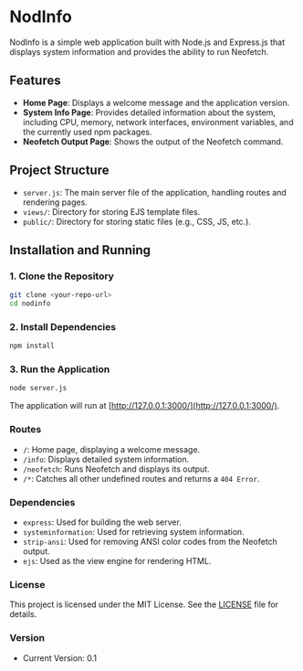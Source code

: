 # NodInfo

NodInfo is a simple web application built with Node.js and Express.js that displays system information and provides the ability to run Neofetch.

## Features

- **Home Page**: Displays a welcome message and the application version.
- **System Info Page**: Provides detailed information about the system, including CPU, memory, network interfaces, environment variables, and the currently used npm packages.
- **Neofetch Output Page**: Shows the output of the Neofetch command.

## Project Structure

- `server.js`: The main server file of the application, handling routes and rendering pages.
- `views/`: Directory for storing EJS template files.
- `public/`: Directory for storing static files (e.g., CSS, JS, etc.).

## Installation and Running

### 1. Clone the Repository

```bash
git clone <your-repo-url>
cd nodinfo
```

### 2. Install Dependencies

```bash
npm install
```

### 3. Run the Application

```bash
node server.js
```

The application will run at [http://127.0.0.1:3000/](http://127.0.0.1:3000/).

### Routes

- `/`: Home page, displaying a welcome message.
- `/info`: Displays detailed system information.
- `/neofetch`: Runs Neofetch and displays its output.
- `/*`: Catches all other undefined routes and returns a `404 Error`.

### Dependencies

- `express`: Used for building the web server.
- `systeminformation`: Used for retrieving system information.
- `strip-ansi`: Used for removing ANSI color codes from the Neofetch output.
- `ejs`: Used as the view engine for rendering HTML.

### License

This project is licensed under the MIT License. See the [LICENSE](LICENSE) file for details.

### Version

- Current Version: 0.1